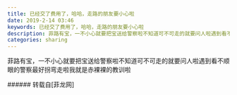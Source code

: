 ```yaml
---
title: 已经交了费用了，哈哈，走路的朋友要小心啦
date: 2019-2-14 03:46
keywords: 已经交了费用了，哈哈，走路的朋友要小心啦
description: 菲路有宝，一不小心就要把宝送给警察啦不知道可不可走的就要问人啦遇到看不顺眼的警察最好拐弯走啦我就是赤裸裸的教训啦
categories: sharing
---
```

<td class="t_f" id="postmessage_2996269">

菲路有宝，一不小心就要把宝送给警察啦<img alt="" border="0" onclick="" onmouseover="" smilieid="131" src="static/image/smiley/default/lol.gif"/>不知道可不可走的就要问人啦<img alt="" border="0" onclick="" onmouseover="" smilieid="142" src="static/image/smiley/default/biggrin.gif"/>遇到看不顺眼的警察最好拐弯走啦<img alt="" border="0" onclick="" onmouseover="" smilieid="138" src="static/image/smiley/default/dizzy.gif"/>我就是赤裸裸的教训啦<img alt="" border="0" onclick="" onmouseover="" smilieid="145" src="static/image/smiley/default/victory.gif"/><br/>
<img alt="" border="0" class="zoom" data-cf-modified-650523f3af8b14553ff760eb-="" file="http://www.flw.ph/data/attachment/album/201902/14/034453m67ze69el346377k.jpg" id="aimg_N6TZp" lazyloadthumb="1" onclick="" onmouseover="" src="http://www.flw.ph/data/attachment/album/201902/14/034453m67ze69el346377k.jpg"/><br/>
</td>
###### 转载自[菲龙网]